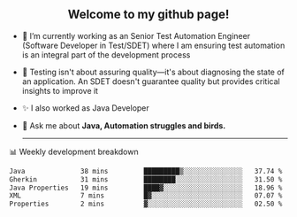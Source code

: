 <h2 align="center">Welcome to my github page!</h2>

- 🔭 I’m currently working as an Senior Test Automation Engineer (Software Developer in Test/SDET) where I am ensuring test automation is an integral part of the development process
- 🎩 Testing isn't about assuring quality—it's about diagnosing the state of an application. An SDET doesn't guarantee quality but provides critical insights to improve it
- ✨ I also worked as Java Developer
- 💬 Ask me about **Java, Automation struggles and birds.**
  
  -------
  
📊 Weekly development breakdown

<!--START_SECTION:waka-->

```txt
Java              38 mins         █████████▒░░░░░░░░░░░░░░░   37.74 %
Gherkin           31 mins         ████████░░░░░░░░░░░░░░░░░   31.50 %
Java Properties   19 mins         ████▓░░░░░░░░░░░░░░░░░░░░   18.96 %
XML               7 mins          █▓░░░░░░░░░░░░░░░░░░░░░░░   07.07 %
Properties        2 mins          ▓░░░░░░░░░░░░░░░░░░░░░░░░   02.50 %
```

<!--END_SECTION:waka-->
